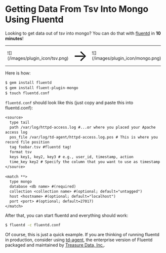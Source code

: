 # Getting Data From Tsv Into Mongo Using Fluentd

Looking to get data out of tsv into mongo? You can do that with [fluentd](//fluentd.org) in **10 minutes**!

<table>
  <td>![](/images/plugin_icon/tsv.png)</td>
  <td><span style="font-size:50px">&#8594;</span></td>
  <td>![](/images/plugin_icon/mongo.png)</td>
</table>

Here is how:

```bash
$ gem install fluentd
$ gem install fluent-plugin-mongo
$ touch fluentd.conf
```

`fluentd.conf` should look like this (just copy and paste this into fluentd.conf):


    <source>
      type tail
      path /var/log/httpd-access.log #...or where you placed your Apache access log
      pos_file /var/log/td-agent/httpd-access.log.pos # This is where you record file position
      tag foobar.tsv #fluentd tag!
      format tsv
      keys key1, key2, key3 # e.g., user_id, timestamp, action
      time_key key2 # Specify the column that you want to use as timestamp
    </source>

    <match **>
      type mongo
      database <db name> #(required)
      collection <collection name> #(optional; default="untagged")
      host <hostname> #(optional; default="localhost")
      port <port> #(optional; default=27017)
    </match>

After that, you can start fluentd and everything should work:

```bash
$ fluentd -c fluentd.conf
```

Of course, this is just a quick example. If you are thinking of running fluentd in production, consider using [td-agent](//docs.treasure-data.com/articles/td-agent), the enterprise version of Fluentd packaged and maintained by [Treasure Data, Inc.](//www.treasure-data.com).
